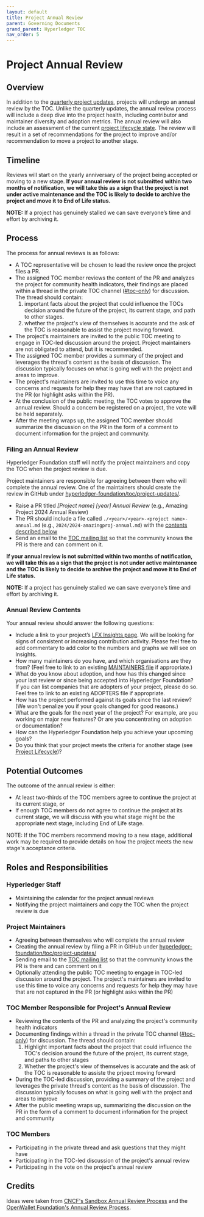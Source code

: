 ```yaml
---
layout: default
title: Project Annual Review
parent: Governing Documents
grand_parent: Hyperledger TOC
nav_order: 5
---
```

[//]: # (SPDX-License-Identifier: CC-BY-4.0)

# Project Annual Review

## Overview
In addition to the [quarterly project updates](./project-updates.md), projects will undergo an annual review by the TOC. Unlike the quarterly updates, the annual review process will include a deep dive into the project health, including contributor and maintainer diversity and adoption metrics. The annual review will also include an assessment of the current [project lifecycle state](./project-lifecycle.md). The review will result in a set of recommendations for the project to improve and/or recommendation to move a project to another stage.

## Timeline
Reviews will start on the yearly anniversary of the project being accepted or moving to a new stage.  **If your annual review is not submitted within two months of notification, we will take this as a sign that the project is not under active maintenance and the TOC is likely to decide to archive the project and move it to End of Life status.**

**NOTE:** If a project has genuinely stalled we can save everyone’s time and effort by archiving it.

## Process
The process for annual reviews is as follows:

* A TOC representative will be chosen to lead the review once the project files a PR.
* The assigned TOC member reviews the content of the PR and analyzes the project for community health indicators, their findings are placed within a thread in the private TOC channel ([#toc-only](https://discord.com/login?redirect_to=%2Fchannels%2F905194001349627914%2F945035770954141796)) for discussion. The thread should contain:
    1. important facts about the project that could influence the TOCs decision around the future of the project, its current stage, and path to other stages.
    2. whether the project's view of themselves is accurate and the ask of the TOC is reasonable to assist the project moving forward.
* The project's maintainers are invited to the public TOC meeting to engage in TOC-led discussion around the project. Project maintainers are not obligated to attend, but it is recommended.
* The assigned TOC member provides a summary of the project and leverages the thread's content as the basis of discussion. The discussion typically focuses on what is going well with the project and areas to improve.
* The project's maintainers are invited to use this time to voice any concerns and requests for help they may have that are not captured in the PR (or highlight asks within the PR).
* At the conclusion of the public meeting, the TOC votes to approve the annual review. Should a concern be registered on a project, the vote will be held separately.
* After the meeting wraps up, the assigned TOC member should summarize the discussion on the PR in the form of a comment to document information for the project and community.

### Filing an Annual Review
Hyperledger Foundation staff will notify the project maintainers and copy the TOC when the project review is due. 

Project maintainers are responsible for agreeing between them who will complete the annual review. One of the maintainers should create the review in GitHub under [hyperledger-foundation/toc/project-updates/](https://github.com/hyperledger-foundation/toc/tree/main/project-updates). 

* Raise a PR titled *[Project name] [year] Annual Review* (e.g., Amazing Project 2024 Annual Review)
* The PR should include a file called `./<year>/<year>-<project name>-annual.md` (e.g., `2024/2024-amazingproj-annual.md`) with the [contents described below](#annual-review-contents)
* Send an email to the [TOC mailing list](mailto:toc@lists.hyperledger.org) so that the community knows the PR is there and can comment on it.

**If your annual review is not submitted within two months of notification, we will take this as a sign that the project is not under active maintenance and the TOC is likely to decide to archive the project and move it to End of Life status.**

**NOTE:** If a project has genuinely stalled we can save everyone’s time and effort by archiving it.

### Annual Review Contents
Your annual review should answer the following questions: 

* Include a link to your project’s [LFX Insights page](https://insights-v2.lfx.linuxfoundation.org/projects). We will be looking for signs of consistent or increasing contribution activity. Please feel free to add commentary to add color to the numbers and graphs we will see on Insights.
* How many maintainers do you have, and which organisations are they from? (Feel free to link to an existing [MAINTAINERS file](../guidelines/MAINTAINERS-guidelines.md) if appropriate.)
* What do you know about adoption, and how has this changed since your last review or since being accepted into Hyperledger Foundation? If you can list companies that are adopters of your project, please do so. Feel free to link to an existing ADOPTERS file if appropriate.
* How has the project performed against its goals since the last review? (We won't penalize you if your goals changed for good reasons.)
* What are the goals for the next year of the project? For example, are you working on major new features? Or are you concentrating on adoption or documentation? 
* How can the Hyperledger Foundation help you achieve your upcoming goals? 
* Do you think that your project meets the criteria for another stage (see [Project Lifecycle](./project-lifecycle.md))?

## Potential Outcomes
The outcome of the annual review is either:

* At least two-thirds of the TOC members agree to continue the project at its current stage, or
* If enough TOC members do not agree to continue the project at its current stage, we will discuss with you what stage might be the appropriate next stage, including End of Life stage.

NOTE: If the TOC members recommend moving to a new stage, additional work may be required to provide details on how the project meets the new stage's acceptance criteria.

## Roles and Responsibilities

### Hyperledger Staff

- Maintaining the calendar for the project annual reviews
- Notifying the project maintainers and copy the TOC when the project review is due

### Project Maintainers
- Agreeing between themselves who will complete the annual review
- Creating the annual review by filing a PR in GitHub under [hyperledger-foundation/toc/project-updates/](https://github.com/hyperledger-foundation/toc/tree/main/project-updates)
- Sending email to the [TOC mailing list](mailto:toc@lists.hyperledger.org) so that the community knows the PR is there and can comment on it
- Optionally attending the public TOC meeting to engage in TOC-led discussion around the project. The project's maintainers are invited to use this time to voice any concerns and requests for help they may have that are not captured in the PR (or highlight asks within the PR)

### TOC Member Responsible for Project's Annual Review
- Reviewing the contents of the PR and analyzing the project's community health indicators
- Documenting findings within a thread in the private TOC channel ([#toc-only](https://discord.com/login?redirect_to=%2Fchannels%2F905194001349627914%2F945035770954141796)) for discussion. The thread should contain:
    1. Highlight important facts about the project that could influence the TOC's decision around the future of the project, its current stage, and paths to other stages
    2. Whether the project's view of themselves is accurate and the ask of the TOC is reasonable to assiste the prjoect moving forward
- During the TOC-led discussion, providing a summary of the project and leverages the private thread's content as the basis of discussion. The discussion typically focuses on what is going well with the project and areas to improve
- After the public meeting wraps up, summarizing the discussion on the PR in the form of a comment to document information for the project and community

### TOC Members
- Participating in the private thread and ask questions that they might have
- Participating in the TOC-led discussion of the project's annual review
- Participating in the vote on the project's annual review

## Credits
Ideas were taken from [CNCF's Sandbox Annual Review Process](https://github.com/cncf/toc/blob/main/process/) and the [OpenWallet Foundation's Annual Review Process](https://openwallet-foundation.github.io/tac/governance/project-annual-review-process/).
